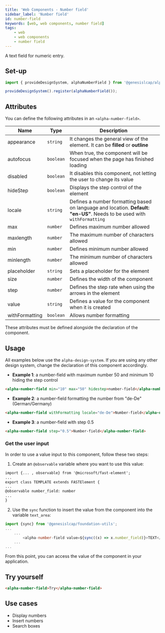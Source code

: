 ```yaml
---
title: 'Web Components - Number field'
sidebar_label: 'Number field'
id: number-field
keywords: [web, web components, number field]
tags:
    - web
    - web components
    - number field
---
```


A text field for numeric entry.

## Set-up

```ts
import { provideDesignSystem, alphaNumberField } from '@genesislcap/alpha-design-system';

provideDesignSystem().register(alphaNumberField());
```
## Attributes

You can define the following attributes in an `<alpha-number-field>`.

| Name           | Type      | Description                                                                                                              |
|----------------|-----------|--------------------------------------------------------------------------------------------------------------------------|
| appearance     | `string`  | It changes the general view of the element. It can be **filled** or **outline**                                          |
| autofocus      | `boolean` | When true, the component will be focused when the page has finished loading                                              |
| disabled       | `boolean` | It disables this component, not letting the user to change its value                                                     |
| hideStep       | `boolean` | Displays the step control of the element                                                                                 |
| locale         | `string`  | Defines a number formatting based on language and location. **Default: "en-US"**. Needs to be used with `withFormatting` |
| max            | `number`  | Defines maximum number allowed                                                                                           |
| maxlength      | `number`  | The maximum number of characters allowed                                                                                 |
| min            | `number`  | Defines minimum number allowed                                                                                           |
| minlength      | `number`  | The minimum number of characters allowed                                                                                 |
| placeholder    | `string`  | Sets a placeholder for the element                                                                                       |
| size           | `number`  | Defines the width of the component                                                                                       |
| step           | `number`  | Defines the step rate when using the arrows in the element                                                               |
| value          | `string`  | Defines a value for the component when it is created                                                                     |
| withFormatting | `boolean` | Allows number formatting                                                                                                 |

These attributes must be defined alongside the declaration of the component.

## Usage
All examples below use the `alpha-design-system`. If you are using any other design system, change the declaration
of this component accordingly.

- **Example 1**: a number-field with maximum number 50 and minimum 10 hiding the step control 
```html title="Example 1"
<alpha-number-field min="10" max="50" hidestep>number-field</alpha-number-field>
```
- **Example 2**: a number-field formatting the number from "de-De" (German/Germany)   
```html title="Example 2"
<alpha-number-field withFormatting locale="de-De">Number-field</alpha-number-field>
```
- **Example 3**: a number-field with step 0.5 
```html title="Example 3"
<alpha-number-field step="0.5">Number-field</alpha-number-field>
```

### Get the user input
In order to use a value input to this component, follow these two steps:

1. Create an `@observable` variable where you want to use this value:

```html {1,5}
import {... , observable} from '@microsoft/fast-element';
...
export class TEMPLATE extends FASTElement {
...
@observable number_field: number
...
}
```

2. Use the `sync` function to insert the value from the component into the variable `text_area`:

```typescript tile="Example 4" {1,4}
import {sync} from '@genesislcap/foundation-utils';
...
    ...
        <alpha-number-field value=${sync((x) => x.number_field)}>TEXT</alpha-number-field>
    ...
...    
```

From this point, you can access the value of the component in your application.

## Try yourself

```html title="try yourself" live
<alpha-number-field>Try</alpha-number-field>
```


## Use cases

- Display numbers
- Insert numbers
- Search boxes

